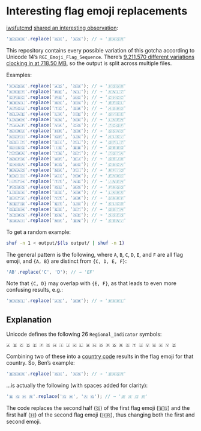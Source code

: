 # Interesting flag emoji replacements

[iwsfutcmd](https://github.com/iwsfutcmd) [shared an interesting observation](https://twitter.com/iwsfutcmd/status/1471250563677388800):

```js
'🇧🇬🇭🇷'.replace('🇬🇭', '🇦🇬'); // → '🇧🇦🇬🇷'
```

This repository contains every possible variation of this gotcha according to Unicode 14’s `RGI_Emoji_Flag_Sequence`. There’s [9,211,570 different variations clocking in at 718.50 MB](https://github.com/mathiasbynens/flag-emoji-replacements/tree/main/output), so the output is split across multiple files.

Examples:

```js
'🇻🇦🇩🇲'.replace('🇦🇩', '🇬🇺'); // → '🇻🇬🇺🇲'
'🇰🇷🇪🇹'.replace('🇷🇪', '🇳🇱'); // → '🇰🇳🇱🇹'
'🇨🇵🇸🇨'.replace('🇵🇸', '🇻🇨'); // → '🇨🇻🇨🇨'
'🇧🇧🇸🇱'.replace('🇧🇸', '🇪🇬'); // → '🇧🇪🇬🇱'
'🇦🇹🇨🇺'.replace('🇹🇨', '🇸🇲'); // → '🇦🇸🇲🇺'
'🇬🇱🇦🇪'.replace('🇱🇦', '🇮🇪'); // → '🇬🇮🇪🇪'
'🇱🇸🇲🇭'.replace('🇸🇲', '🇰🇪'); // → '🇱🇰🇪🇭'
'🇹🇻🇦🇫'.replace('🇻🇦', '🇨🇬'); // → '🇹🇨🇬🇫'
'🇬🇭🇷🇺'.replace('🇭🇷', '🇸🇭'); // → '🇬🇸🇭🇺'
'🇦🇬🇫🇮'.replace('🇬🇫', '🇱🇸'); // → '🇦🇱🇸🇮'
'🇬🇸🇮🇹'.replace('🇸🇮', '🇹🇱'); // → '🇬🇹🇱🇹'
'🇬🇮🇸🇬'.replace('🇮🇸', '🇧🇧'); // → '🇬🇧🇧🇬'
'🇹🇹🇲🇦'.replace('🇹🇲', '🇬🇹'); // → '🇹🇬🇹🇦'
'🇬🇼🇫🇲'.replace('🇼🇫', '🇧🇯'); // → '🇬🇧🇯🇲'
'🇨🇰🇬🇦'.replace('🇰🇬', '🇲🇨'); // → '🇨🇲🇨🇦'
'🇲🇳🇦🇴'.replace('🇳🇦', '🇫🇮'); // → '🇲🇫🇮🇴'
'🇪🇦🇮🇨'.replace('🇦🇮', '🇭🇲'); // → '🇪🇭🇲🇨'
'🇮🇹🇹🇭'.replace('🇹🇹', '🇳🇪'); // → '🇮🇳🇪🇭'
'🇵🇬🇺🇬'.replace('🇬🇺', '🇲🇬'); // → '🇵🇲🇬🇬'
'🇱🇸🇸🇽'.replace('🇸🇸', '🇰🇲'); // → '🇱🇰🇲🇽'
'🇺🇾🇹🇻'.replace('🇾🇹', '🇲🇲'); // → '🇺🇲🇲🇻'
'🇸🇪🇹🇩'.replace('🇪🇹', '🇱🇨'); // → '🇸🇱🇨🇩'
'🇬🇪🇸🇭'.replace('🇪🇸', '🇸🇹'); // → '🇬🇸🇹🇭'
'🇸🇩🇲🇬'.replace('🇩🇲', '🇬🇪'); // → '🇸🇬🇪🇬'
'🇸🇲🇦🇮'.replace('🇲🇦', '🇧🇳'); // → '🇸🇧🇳🇮'
```

To get a random example:

```sh
shuf -n 1 < output/$(ls output/ | shuf -n 1)
```

The general pattern is the following, where `A`, `B`, `C`, `D`, `E`, and `F` are all flag emoji, and `{A, B}` are distinct from `{C, D, E, F}`:

```js
'AB'.replace('C', 'D'); // → 'EF'
```

Note that `{C, D}` may overlap with `{E, F}`, as that leads to even more confusing results, e.g.:

```js
'🇲🇦🇸🇱'.replace('🇦🇸', '🇲🇲'); // → '🇲🇲🇲🇱'
```

## Explanation

Unicode defines the following 26 `Regional_Indicator` symbols:

```
🇦 🇧 🇨 🇩 🇪 🇫 🇬 🇭 🇮 🇯 🇰 🇱 🇲 🇳 🇴 🇵 🇶 🇷 🇸 🇹 🇺 🇻 🇼 🇽 🇾 🇿
```

Combining two of these into a [country code](https://unicode.org/reports/tr51/#Flags "Unicode region subtag") results in the flag emoji for that country. So, Ben’s example:

```js
'🇧🇬🇭🇷'.replace('🇬🇭', '🇦🇬'); // → '🇧🇦🇬🇷'
```

…is actually the following (with spaces added for clarity):

```js
'🇧 🇬 🇭 🇷'.replace('🇬 🇭', '🇦 🇬'); // → '🇧 🇦 🇬 🇷'
```

The code replaces the second half (🇬) of the first flag emoji (🇧🇬) and the first half (🇭) of the second flag emoji (🇭🇷), thus changing both the first and second emoji.
